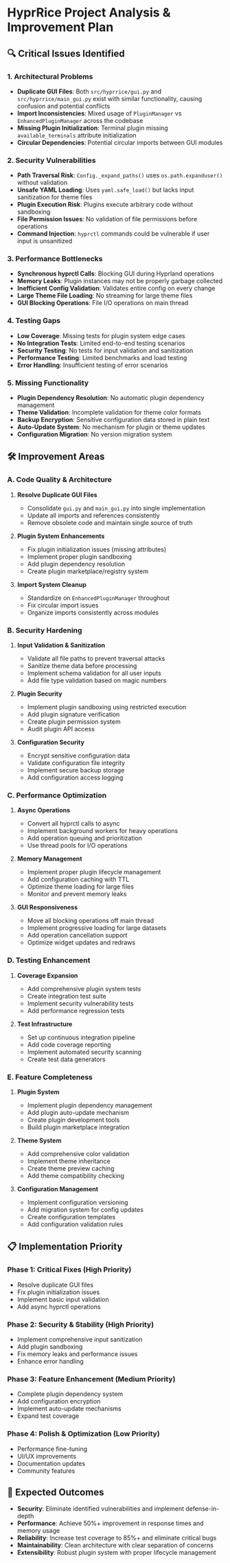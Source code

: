 <!-- 83bfab7e-6b98-457b-9057-582db41ff8b8 b2ebd6e9-e9c8-4b14-92e3-39b525ef62c9 -->
# HyprRice Project Analysis & Improvement Plan

## 🔍 **Critical Issues Identified**

### 1. **Architectural Problems**
- **Duplicate GUI Files**: Both `src/hyprrice/gui.py` and `src/hyprrice/main_gui.py` exist with similar functionality, causing confusion and potential conflicts
- **Import Inconsistencies**: Mixed usage of `PluginManager` vs `EnhancedPluginManager` across the codebase
- **Missing Plugin Initialization**: Terminal plugin missing `available_terminals` attribute initialization
- **Circular Dependencies**: Potential circular imports between GUI modules

### 2. **Security Vulnerabilities**
- **Path Traversal Risk**: `Config._expand_paths()` uses `os.path.expanduser()` without validation
- **Unsafe YAML Loading**: Uses `yaml.safe_load()` but lacks input sanitization for theme files
- **Plugin Execution Risk**: Plugins execute arbitrary code without sandboxing
- **File Permission Issues**: No validation of file permissions before operations
- **Command Injection**: `hyprctl` commands could be vulnerable if user input is unsanitized

### 3. **Performance Bottlenecks**
- **Synchronous hyprctl Calls**: Blocking GUI during Hyprland operations
- **Memory Leaks**: Plugin instances may not be properly garbage collected
- **Inefficient Config Validation**: Validates entire config on every change
- **Large Theme File Loading**: No streaming for large theme files
- **GUI Blocking Operations**: File I/O operations on main thread

### 4. **Testing Gaps**
- **Low Coverage**: Missing tests for plugin system edge cases
- **No Integration Tests**: Limited end-to-end testing scenarios  
- **Security Testing**: No tests for input validation and sanitization
- **Performance Testing**: Limited benchmarks and load testing
- **Error Handling**: Insufficient testing of error scenarios

### 5. **Missing Functionality**
- **Plugin Dependency Resolution**: No automatic plugin dependency management
- **Theme Validation**: Incomplete validation for theme color formats
- **Backup Encryption**: Sensitive configuration data stored in plain text
- **Auto-Update System**: No mechanism for plugin or theme updates
- **Configuration Migration**: No version migration system

## 🛠️ **Improvement Areas**

### **A. Code Quality & Architecture**
1. **Resolve Duplicate GUI Files**
   - Consolidate `gui.py` and `main_gui.py` into single implementation
   - Update all imports and references consistently
   - Remove obsolete code and maintain single source of truth

2. **Plugin System Enhancements**
   - Fix plugin initialization issues (missing attributes)
   - Implement proper plugin sandboxing
   - Add plugin dependency resolution
   - Create plugin marketplace/registry system

3. **Import System Cleanup**
   - Standardize on `EnhancedPluginManager` throughout
   - Fix circular import issues
   - Organize imports consistently across modules

### **B. Security Hardening**
1. **Input Validation & Sanitization**
   - Validate all file paths to prevent traversal attacks
   - Sanitize theme data before processing
   - Implement schema validation for all user inputs
   - Add file type validation based on magic numbers

2. **Plugin Security**
   - Implement plugin sandboxing using restricted execution
   - Add plugin signature verification
   - Create plugin permission system
   - Audit plugin API access

3. **Configuration Security**
   - Encrypt sensitive configuration data
   - Validate configuration file integrity
   - Implement secure backup storage
   - Add configuration access logging

### **C. Performance Optimization**
1. **Async Operations**
   - Convert all hyprctl calls to async
   - Implement background workers for heavy operations
   - Add operation queuing and prioritization
   - Use thread pools for I/O operations

2. **Memory Management**
   - Implement proper plugin lifecycle management
   - Add configuration caching with TTL
   - Optimize theme loading for large files
   - Monitor and prevent memory leaks

3. **GUI Responsiveness**
   - Move all blocking operations off main thread
   - Implement progressive loading for large datasets
   - Add operation cancellation support
   - Optimize widget updates and redraws

### **D. Testing Enhancement**
1. **Coverage Expansion**
   - Add comprehensive plugin system tests
   - Create integration test suite
   - Implement security vulnerability tests
   - Add performance regression tests

2. **Test Infrastructure**
   - Set up continuous integration pipeline
   - Add code coverage reporting
   - Implement automated security scanning
   - Create test data generators

### **E. Feature Completeness**
1. **Plugin System**
   - Implement plugin dependency management
   - Add plugin auto-update mechanism
   - Create plugin development tools
   - Build plugin marketplace integration

2. **Theme System**
   - Add comprehensive color validation
   - Implement theme inheritance
   - Create theme preview caching
   - Add theme compatibility checking

3. **Configuration Management**
   - Implement configuration versioning
   - Add migration system for config updates
   - Create configuration templates
   - Add configuration validation rules

## 📋 **Implementation Priority**

### **Phase 1: Critical Fixes (High Priority)**
- Resolve duplicate GUI files
- Fix plugin initialization issues
- Implement basic input validation
- Add async hyprctl operations

### **Phase 2: Security & Stability (High Priority)**
- Implement comprehensive input sanitization
- Add plugin sandboxing
- Fix memory leaks and performance issues
- Enhance error handling

### **Phase 3: Feature Enhancement (Medium Priority)**
- Complete plugin dependency system
- Add configuration encryption
- Implement auto-update mechanisms
- Expand test coverage

### **Phase 4: Polish & Optimization (Low Priority)**
- Performance fine-tuning
- UI/UX improvements
- Documentation updates
- Community features

## 🎯 **Expected Outcomes**

- **Security**: Eliminate identified vulnerabilities and implement defense-in-depth
- **Performance**: Achieve 50%+ improvement in response times and memory usage
- **Reliability**: Increase test coverage to 85%+ and eliminate critical bugs
- **Maintainability**: Clean architecture with clear separation of concerns
- **Extensibility**: Robust plugin system with proper lifecycle management